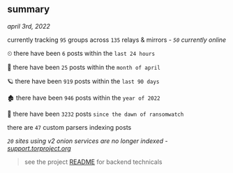 
## summary
_april 3rd, 2022_

currently tracking `95` groups across `135` relays & mirrors - _`50` currently online_

⏲ there have been `6` posts within the `last 24 hours`

🦈 there have been `25` posts within the `month of april`

🪐 there have been `919` posts within the `last 90 days`

🏚 there have been `946` posts within the `year of 2022`

🦕 there have been `3232` posts `since the dawn of ransomwatch`

there are `47` custom parsers indexing posts

_`20` sites using v2 onion services are no longer indexed - [support.torproject.org](https://support.torproject.org/onionservices/v2-deprecation/)_

> see the project [README](https://github.com/thetanz/ransomwatch#ransomwatch--) for backend technicals
